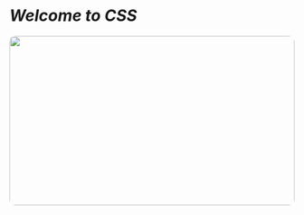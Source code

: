 # *Welcome to CSS*

<img src="https://cssversicherung.scene7.com/is/image/csskrankenversicherung/css-logo-schutzzone-large:image-2-1?wid=1600&fit=constrain,0&resMode=sharp2&noCache=1667821703763"  width="100%" height="300" style="border-radius:10px">


